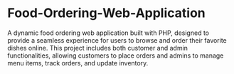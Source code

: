 # Food-Ordering-Web-Application
A dynamic food ordering web application built with PHP, designed to provide a seamless experience for users to browse and order their favorite dishes online. This project includes both customer and admin functionalities, allowing customers to place orders and admins to manage menu items, track orders, and update inventory.
